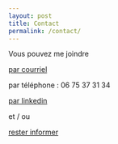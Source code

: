 ```yaml
---
layout: post
title: Contact
permalink: /contact/
---
```


Vous pouvez me joindre 

[par courriel](mailto:nous-nous-contactons@acade.fr)

par téléphone : 06 75 37 31 34

[par linkedin](http://linkedin.com/in/joël-gronfier-8498961a9)


et / ou

[rester informer](https://framaforms.org/etre-informee-1626868103)

